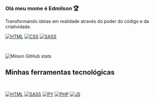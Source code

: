 ### Olá meu mome é Edmilson 🏆
Transformando ideias em realidade através do poder do código e da criatividade.

[![HTML](https://img.shields.io/badge/YouTube-FF0000?style=for-the-badge&logo=youtube&logoColor=white)]()
[![CSS](https://img.shields.io/badge/Twitter-1DA1F2?style=for-the-badge&logo=twitter&logoColor=white)]()
[![SASS](https://img.shields.io/badge/Instagram-E4405F?style=for-the-badge&logo=instagram&logoColor=white)]()

<br/>

![Milson GitHub stats](https://github-readme-stats.vercel.app/api?username=MilsonElias&show_icons=true&theme=tokyonight)

## Minhas ferramentas tecnológicas 
<br/>

[![HTML](https://img.shields.io/badge/HTML5-E34F26?style=for-the-badge&logo=html5&logoColor=white)]()
[![SASS](https://img.shields.io/badge/Sass-CC6699?style=for-the-badge&logo=sass&logoColor=white)]()
[![PY](https://img.shields.io/badge/Python-14354C?style=for-the-badge&logo=python&logoColor=white)]()
[![PHP](https://img.shields.io/badge/PHP-777BB4?style=for-the-badge&logo=php&logoColor=white)]()
[![JS](https://img.shields.io/badge/JavaScript-F7DF1E?style=for-the-badge&logo=javascript&logoColor=black)]()
